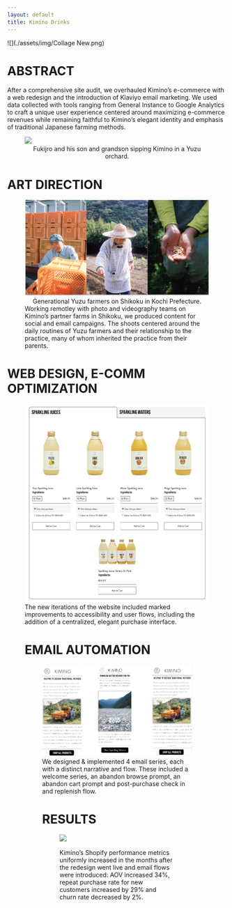 ```yaml
---
layout: default
title: Kimino Drinks
---
```


![](./assets/img/Collage New.png)

# ABSTRACT

After a comprehensive site audit, we overhauled Kimino’s e-commerce with a web redesign and the introduction of Klaviyo email marketing. We used data collected with tools ranging from General Instance to Google Analytics to craft a unique user experience centered around maximizing e-commerce revenues while remaining faithful to Kimino’s elegant identity and emphasis of traditional Japanese farming methods. 

<figure>
    <img src="./assets/img/Farmers Sipping.png">
    <figcaption align="center">
        Fukijro and his son and grandson sipping Kimino in a Yuzu orchard.   
    </figcaption>
</figure>

# ART DIRECTION 

<figure>
    <img src="./assets/img/Three Panel Kimino.png">
    <figcaption align="center">
        Generational Yuzu farmers on Shikoku in Kochi Prefecture. 
    </figcaption>
Working remotley with photo and videography teams on Kimino’s partner farms in Shikoku, we produced content for social and email campaigns. The shoots centered around the daily routines of Yuzu farmers and their relationship to the practice, many of whom inherited the practice from their parents. 
</figure>

# WEB DESIGN, E-COMM OPTIMIZATION
<figure>
    <img src="./assets/img/Screen Shot 2023-04-26 at 5.57.30 PM.png">
The new iterations of the website included marked improvements to accessibility and user flows, including the addition of a centralized, elegant purchase interface.  
   
# EMAIL AUTOMATION
<figure>
    <img src="./assets/img/Email Wires Trio.png">    
We designed & implemented 4 email series, each with a distinct narrative and flow. These included a welcome series, an abandon browse prompt, an abandon cart prompt and post-purchase check in and replenish flow. 

# RESULTS
<figure>
    <img src="./assets/img/Farmer Tools.jpg">    
 
Kimino’s Shopify performance metrics uniformly increased in the months after the redesign went live and email flows were introduced: AOV increased  34%, repeat purchase rate for new customers increased by 29% and churn rate decreased by 2%. 

